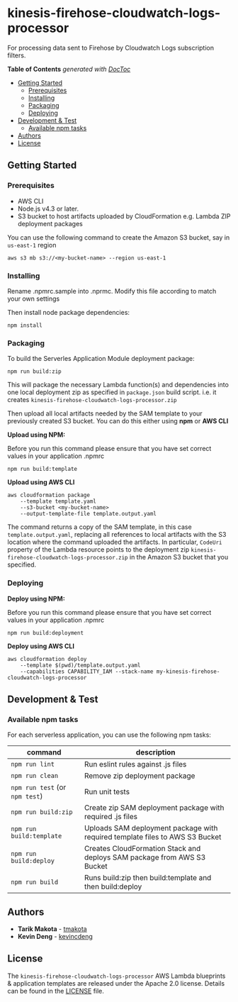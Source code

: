# kinesis-firehose-cloudwatch-logs-processor

For processing data sent to Firehose by Cloudwatch Logs subscription filters.

<!-- START doctoc generated TOC please keep comment here to allow auto update -->
<!-- DON'T EDIT THIS SECTION, INSTEAD RE-RUN doctoc TO UPDATE -->
**Table of Contents**  *generated with [DocToc](https://github.com/thlorenz/doctoc)*

- [Getting Started](#getting-started)
  - [Prerequisites](#prerequisites)
  - [Installing](#installing)
  - [Packaging](#packaging)
  - [Deploying](#deploying)
- [Development & Test](#development--test)
  - [Available npm tasks](#available-npm-tasks)
- [Authors](#authors)
- [License](#license)

<!-- END doctoc generated TOC please keep comment here to allow auto update -->

## Getting Started

### Prerequisites
- AWS CLI
- Node.js v4.3 or later.
- S3 bucket to host artifacts uploaded by CloudFormation e.g. Lambda ZIP deployment packages

You can use the following command to create the Amazon S3 bucket, say in `us-east-1` region
```
aws s3 mb s3://<my-bucket-name> --region us-east-1
```

### Installing

Rename .npmrc.sample into .nprmc.
Modify this file according to match your own settings

Then install node package dependencies:
```
npm install
```

### Packaging
To build the Serverles Application Module deployment package:
```
npm run build:zip
```
This will package the necessary Lambda function(s) and dependencies into one local deployment zip as specified in `package.json` build script. i.e. it creates `kinesis-firehose-cloudwatch-logs-processor.zip`

Then upload all local artifacts needed by the SAM template to your previously created S3 bucket.
You can do this either using **npm** or **AWS CLI**

**Upload using NPM:**

Before you run this command please ensure that you have set correct values in your application .npmrc
```
npm run build:template
```

**Upload using AWS CLI**
```
aws cloudformation package
    --template template.yaml
    --s3-bucket <my-bucket-name>
    --output-template-file template.output.yaml
```

The command returns a copy of the SAM template, in this case `template.output.yaml`, replacing all references to local artifacts with the S3 location where the command uploaded the artifacts. In particular, `CodeUri` property of the Lambda resource points to the deployment zip `kinesis-firehose-cloudwatch-logs-processor.zip` in the Amazon S3 bucket that you specified.

### Deploying
**Deploy using NPM:**

Before you run this command please ensure that you have set correct values in your application .npmrc
```
npm run build:deployment
```

**Deploy using AWS CLI**

```
aws cloudformation deploy
    --template $(pwd)/template.output.yaml
    --capabilities CAPABILITY_IAM --stack-name my-kinesis-firehose-cloudwatch-logs-processor
```

## Development & Test

### Available npm tasks
For each serverless application, you can use the following npm tasks:

| command | description |
| --- | --- |
| `npm run lint` | Run eslint rules against .js files |
| `npm run clean` | Remove zip deployment package |
| `npm run test` (or `npm test`) | Run unit tests |
| `npm run build:zip` | Create zip SAM deployment package with required .js files |
| `npm run build:template` | Uploads SAM deployment package with required template files to AWS S3 Bucket|
| `npm run build:deploy` | Creates CloudFormation Stack and deploys SAM package from AWS S3 Bucket|
| `npm run build` | Runs build:zip then build:template and then build:deploy|

## Authors
* **Tarik Makota** - [tmakota](https://github.com/tmakota)
* **Kevin Deng** - [kevincdeng](https://github.com/kevincdeng)


## License
The `kinesis-firehose-cloudwatch-logs-processor` AWS Lambda blueprints & application templates are released under the Apache 2.0 license. Details can be found in the [LICENSE](LICENSE.txt) file.
